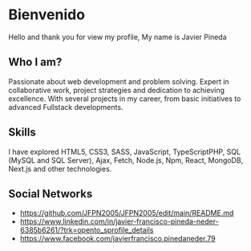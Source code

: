 

# Bienvenido

Hello and thank you for view my profile, My name is Javier Pineda
## Who I am?
Passionate about web development and problem solving. Expert in collaborative work, project strategies and dedication to achieving excellence. With several projects in my career, from basic initiatives to advanced Fullstack developments.

## Skills
I have explored HTML5, CSS3, SASS, JavaScript, TypeScriptPHP, SQL (MySQL and SQL Server), Ajax, Fetch, Node.js, Npm, React, MongoDB, Next.js and other technologies.

## Social Networks
  - https://github.com/JFPN2005/JFPN2005/edit/main/README.md
  - https://www.linkedin.com/in/javier-francisco-pineda-neder-6385b6261/?trk=opento_sprofile_details
  - https://www.facebook.com/javierfrancisco.pinedaneder.79
